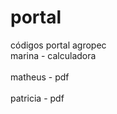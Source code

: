 # portal
códigos portal agropec
<br>marina - calculadora</br>
<br>matheus - pdf</br>
<br>patricia - pdf</br>
